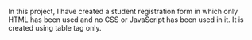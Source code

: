 In this project, I have created a student registration form in which only HTML has been used and no CSS or JavaScript has been used in it.
It is created using table tag only.
